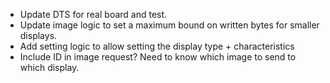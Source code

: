 - Update DTS for real board and test.
- Update image logic to set a maximum bound on written bytes for smaller displays.
- Add setting logic to allow setting the display type + characteristics
- Include ID in image request? Need to know which image to send to which display.

